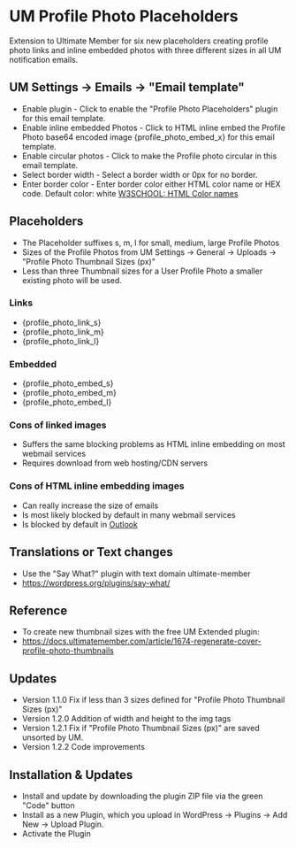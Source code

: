 # UM Profile Photo Placeholders
Extension to Ultimate Member for six new placeholders creating profile photo links and inline embedded photos with three different sizes in all UM notification emails.
## UM Settings -> Emails -> "Email template"
* Enable plugin - Click to enable the "Profile Photo Placeholders" plugin for this email template.
* Enable inline embedded Photos - Click to HTML inline embed the Profile Photo base64 encoded image {profile_photo_embed_x} for this email template.
* Enable circular photos - Click to make the Profile photo circular in this email template.
* Select border width - Select a border width or 0px for no border.
* Enter border color - Enter border color either HTML color name or HEX code. Default color: white [W3SCHOOL: HTML Color names](https://www.w3schools.com/tags/ref_colornames.asp)
## Placeholders
* The Placeholder suffixes s, m, l for small, medium, large Profile Photos
* Sizes of the Profile Photos from UM Settings -> General -> Uploads -> "Profile Photo Thumbnail Sizes (px)"
* Less than three Thumbnail sizes for a User Profile Photo a smaller existing photo will be used.
### Links
* {profile_photo_link_s}
* {profile_photo_link_m}
* {profile_photo_link_l}
### Embedded
* {profile_photo_embed_s}
* {profile_photo_embed_m}
* {profile_photo_embed_l}

### Cons of linked images
* Suffers the same blocking problems as HTML inline embedding on most webmail services
* Requires download from web hosting/CDN servers
### Cons of HTML inline embedding images
* Can really increase the size of emails
* Is most likely blocked by default in many webmail services
* Is blocked by default in [Outlook](https://learn.microsoft.com/en-us/answers/questions/4641929/how-to-allow-embedded-images)

## Translations or Text changes
* Use the "Say What?" plugin with text domain ultimate-member
* https://wordpress.org/plugins/say-what/
## Reference
* To create new thumbnail sizes with the free UM Extended plugin:
* https://docs.ultimatemember.com/article/1674-regenerate-cover-profile-photo-thumbnails
## Updates
* Version 1.1.0 Fix if less than 3 sizes defined for "Profile Photo Thumbnail Sizes (px)"
* Version 1.2.0 Addition of width and height to the img tags
* Version 1.2.1 Fix if "Profile Photo Thumbnail Sizes (px)" are saved unsorted by UM.
* Version 1.2.2 Code improvements

## Installation & Updates
* Install and update by downloading the plugin ZIP file via the green "Code" button
* Install as a new Plugin, which you upload in WordPress -> Plugins -> Add New -> Upload Plugin.
* Activate the Plugin
